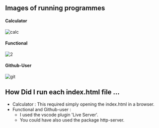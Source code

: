 ## Images of running programmes

#### Calculator
![calc](https://user-images.githubusercontent.com/23337553/47271937-66a8dd00-d576-11e8-9a09-55c8cd94e614.png)

#### Functional
![2](https://user-images.githubusercontent.com/23337553/47271990-272ec080-d577-11e8-9a38-627c43fe2b46.png)

#### Github-User
![git](https://user-images.githubusercontent.com/23337553/47271796-9bb43000-d574-11e8-9c26-8189031b64c4.png)


## How Did I run each index.html file ...

- Calculator : This required simply opening the index.html in a browser.
- Functional and Github-user :
  - I used the vscode plugin 'Live Server'.
  - You could have also used the package http-server.


